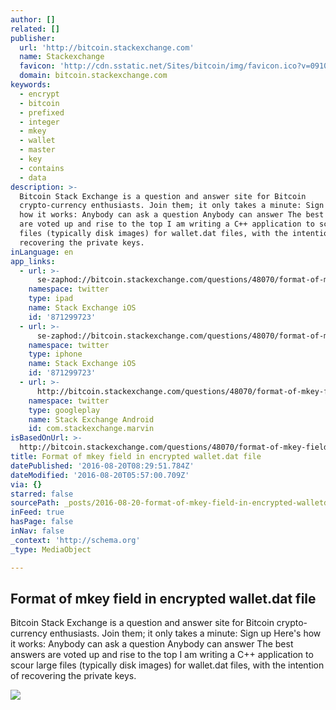 ```yaml
---
author: []
related: []
publisher:
  url: 'http://bitcoin.stackexchange.com'
  name: Stackexchange
  favicon: 'http://cdn.sstatic.net/Sites/bitcoin/img/favicon.ico?v=0910168c5c65'
  domain: bitcoin.stackexchange.com
keywords:
  - encrypt
  - bitcoin
  - prefixed
  - integer
  - mkey
  - wallet
  - master
  - key
  - contains
  - data
description: >-
  Bitcoin Stack Exchange is a question and answer site for Bitcoin
  crypto-currency enthusiasts. Join them; it only takes a minute: Sign up Here's
  how it works: Anybody can ask a question Anybody can answer The best answers
  are voted up and rise to the top I am writing a C++ application to scour large
  files (typically disk images) for wallet.dat files, with the intention of
  recovering the private keys.
inLanguage: en
app_links:
  - url: >-
      se-zaphod://bitcoin.stackexchange.com/questions/48070/format-of-mkey-field-in-encrypted-wallet-dat-file
    namespace: twitter
    type: ipad
    name: Stack Exchange iOS
    id: '871299723'
  - url: >-
      se-zaphod://bitcoin.stackexchange.com/questions/48070/format-of-mkey-field-in-encrypted-wallet-dat-file
    namespace: twitter
    type: iphone
    name: Stack Exchange iOS
    id: '871299723'
  - url: >-
      http://bitcoin.stackexchange.com/questions/48070/format-of-mkey-field-in-encrypted-wallet-dat-file
    namespace: twitter
    type: googleplay
    name: Stack Exchange Android
    id: com.stackexchange.marvin
isBasedOnUrl: >-
  http://bitcoin.stackexchange.com/questions/48070/format-of-mkey-field-in-encrypted-wallet-dat-file
title: Format of mkey field in encrypted wallet.dat file
datePublished: '2016-08-20T08:29:51.784Z'
dateModified: '2016-08-20T05:57:00.709Z'
via: {}
starred: false
sourcePath: _posts/2016-08-20-format-of-mkey-field-in-encrypted-walletdat-file.md
inFeed: true
hasPage: false
inNav: false
_context: 'http://schema.org'
_type: MediaObject

---
```

<article style=""><h1>Format of mkey field in encrypted wallet.dat file</h1><p>Bitcoin Stack Exchange is a question and answer site for Bitcoin crypto-currency enthusiasts. Join them; it only takes a minute: Sign up Here's how it works: Anybody can ask a question Anybody can answer The best answers are voted up and rise to the top I am writing a C++ application to scour large files (typically disk images) for wallet.dat files, with the intention of recovering the private keys.</p><img src="http://cdn.sstatic.net/Sites/bitcoin/img/apple-touch-icon.png?v=a43e5a337e6b&amp;a" /></article>